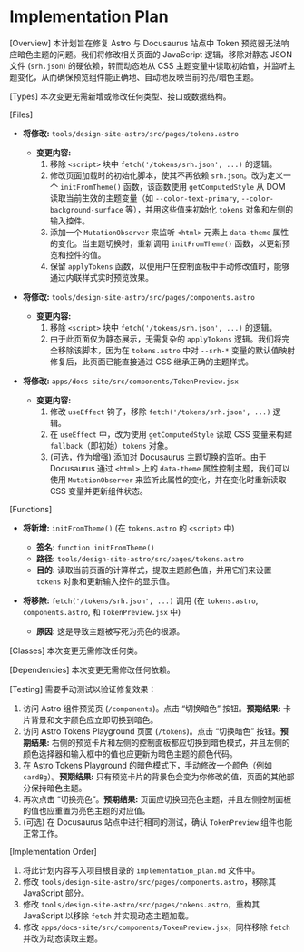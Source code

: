 # Implementation Plan

[Overview]
本计划旨在修复 Astro 与 Docusaurus 站点中 Token 预览器无法响应暗色主题的问题。我们将修改相关页面的 JavaScript 逻辑，移除对静态 JSON 文件 (`srh.json`) 的硬依赖，转而动态地从 CSS 主题变量中读取初始值，并监听主题变化，从而确保预览组件能正确地、自动地反映当前的亮/暗色主题。

[Types]
本次变更无需新增或修改任何类型、接口或数据结构。

[Files]
- **将修改:** `tools/design-site-astro/src/pages/tokens.astro`
  - **变更内容:**
    1.  移除 `<script>` 块中 `fetch('/tokens/srh.json', ...)` 的逻辑。
    2.  修改页面加载时的初始化脚本，使其不再依赖 `srh.json`。改为定义一个 `initFromTheme()` 函数，该函数使用 `getComputedStyle` 从 DOM 读取当前生效的主题变量（如 `--color-text-primary`, `--color-background-surface` 等），并用这些值来初始化 `tokens` 对象和左侧的输入控件。
    3.  添加一个 `MutationObserver` 来监听 `<html>` 元素上 `data-theme` 属性的变化。当主题切换时，重新调用 `initFromTheme()` 函数，以更新预览和控件的值。
    4.  保留 `applyTokens` 函数，以便用户在控制面板中手动修改值时，能够通过内联样式实时预览效果。

- **将修改:** `tools/design-site-astro/src/pages/components.astro`
  - **变更内容:**
    1.  移除 `<script>` 块中 `fetch('/tokens/srh.json', ...)` 的逻辑。
    2.  由于此页面仅为静态展示，无需复杂的 `applyTokens` 逻辑。我们将完全移除该脚本，因为在 `tokens.astro` 中对 `--srh-*` 变量的默认值映射修复后，此页面已能直接通过 CSS 继承正确的主题样式。

- **将修改:** `apps/docs-site/src/components/TokenPreview.jsx`
  - **变更内容:**
    1.  修改 `useEffect` 钩子，移除 `fetch('/tokens/srh.json', ...)` 逻辑。
    2.  在 `useEffect` 中，改为使用 `getComputedStyle` 读取 CSS 变量来构建 `fallback`（即初始）`tokens` 对象。
    3.  (可选，作为增强) 添加对 Docusaurus 主题切换的监听。由于 Docusaurus 通过 `<html>` 上的 `data-theme` 属性控制主题，我们可以使用 `MutationObserver` 来监听此属性的变化，并在变化时重新读取 CSS 变量并更新组件状态。

[Functions]
- **将新增:** `initFromTheme()` (在 `tokens.astro` 的 `<script>` 中)
  - **签名:** `function initFromTheme()`
  - **路径:** `tools/design-site-astro/src/pages/tokens.astro`
  - **目的:** 读取当前页面的计算样式，提取主题颜色值，并用它们来设置 `tokens` 对象和更新输入控件的显示值。

- **将移除:** `fetch('/tokens/srh.json', ...)` 调用 (在 `tokens.astro`, `components.astro`, 和 `TokenPreview.jsx` 中)
  - **原因:** 这是导致主题被写死为亮色的根源。

[Classes]
本次变更无需修改任何类。

[Dependencies]
本次变更无需修改任何依赖。

[Testing]
需要手动测试以验证修复效果：
1.  访问 Astro 组件预览页 (`/components`)。点击 “切换暗色” 按钮。**预期结果:** 卡片背景和文字颜色应立即切换到暗色。
2.  访问 Astro Tokens Playground 页面 (`/tokens`)。点击 “切换暗色” 按钮。**预期结果:** 右侧的预览卡片和左侧的控制面板都应切换到暗色模式，并且左侧的颜色选择器和输入框中的值也应更新为暗色主题的颜色代码。
3.  在 Astro Tokens Playground 的暗色模式下，手动修改一个颜色（例如 `cardBg`）。**预期结果:** 只有预览卡片的背景色会变为你修改的值，页面的其他部分保持暗色主题。
4.  再次点击 “切换亮色”。**预期结果:** 页面应切换回亮色主题，并且左侧控制面板的值也应重置为亮色主题的对应值。
5.  (可选) 在 Docusaurus 站点中进行相同的测试，确认 `TokenPreview` 组件也能正常工作。

[Implementation Order]
1.  将此计划内容写入项目根目录的 `implementation_plan.md` 文件中。
2.  修改 `tools/design-site-astro/src/pages/components.astro`，移除其 JavaScript 部分。
3.  修改 `tools/design-site-astro/src/pages/tokens.astro`，重构其 JavaScript 以移除 `fetch` 并实现动态主题加载。
4.  修改 `apps/docs-site/src/components/TokenPreview.jsx`，同样移除 `fetch` 并改为动态读取主题。
